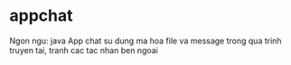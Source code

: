 # appchat
Ngon ngu: java
App chat su dung ma hoa file va message trong qua trinh truyen tai, tranh cac tac nhan ben ngoai
